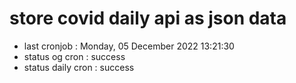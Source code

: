 # store covid daily api as json data

- last cronjob : Monday, 05 December 2022 13:21:30
- status og cron : success
- status daily cron : success
      
      